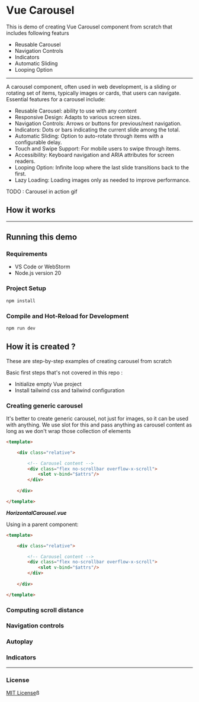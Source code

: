 # Vue Carousel
 
This is demo of creating Vue Carousel component from scratch that includes following featurs
- Reusable Carousel
- Navigation Controls
- Indicators
- Automatic Sliding
- Looping Option

***

A carousel component, often used in web development, is a sliding or rotating set of items, typically images or cards,
that users can navigate. Essential features for a carousel include:

- Reusable Carousel: ability to use with any content
- Responsive Design: Adapts to various screen sizes.
- Navigation Controls: Arrows or buttons for previous/next navigation.
- Indicators: Dots or bars indicating the current slide among the total.
- Automatic Sliding: Option to auto-rotate through items with a configurable delay.
- Touch and Swipe Support: For mobile users to swipe through items.
- Accessibility: Keyboard navigation and ARIA attributes for screen readers.
- Looping Option: Infinite loop where the last slide transitions back to the first.
- Lazy Loading: Loading images only as needed to improve performance.


TODO : Carousel in action gif


## How it works

***

## Running this demo

### Requirements
- VS Code or WebStorm
- Node.js version 20

### Project Setup

```sh
npm install
```

### Compile and Hot-Reload for Development

```sh
npm run dev
```

## How it is created ?

These are step-by-step examples of creating carousel from scratch

Basic first steps that's not covered in this repo : 
- Initialize empty Vue project
- Install tailwind css and tailwind configuration

### Creating generic carousel

It's better to create generic carousel, not just for images, so it can be used with anything. We use slot for this and
pass anything as carousel content as long as we don't wrap those collection of elements

```HTML
<template>

    <div class="relative">

        <!-- Carousel content -->
        <div class="flex no-scrollbar overflow-x-scroll">
            <slot v-bind="$attrs"/>
        </div>
        
    </div>

</template>
```
***HorizontalCarousel.vue***

Using in a parent component: 

```HTML
<template>

    <div class="relative">

        <!-- Carousel content -->
        <div class="flex no-scrollbar overflow-x-scroll">
            <slot v-bind="$attrs"/>
        </div>
        
    </div>

</template>
```


### Computing scroll distance

### Navigation controls

### Autoplay

### Indicators

***

### License

[MIT License](LICENSE)ß